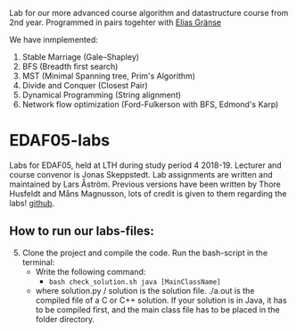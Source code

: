 Lab for our more advanced course algorithm and datastructure course from 2nd year. Programmed in pairs togehter with [Elias Gränse](https://github.com/eliasgranse)

We have inmplemented:
1. Stable Marriage (Gale–Shapley)
2. BFS (Breadth first search)
3. MST (Minimal Spanning tree, Prim's Algorithm)
4. Divide and Conquer (Closest Pair)
5. Dynamical Programming (String alignment)
6. Network flow optimization (Ford-Fulkerson with BFS, Edmond's Karp)

# EDAF05-labs
Labs for EDAF05, held at LTH during study period 4 2018-19. Lecturer and course convenor is Jonas Skeppstedt. Lab assignments are written and maintained by Lars Åström. Previous versions have been written by Thore Husfeldt and Måns Magnusson, lots of credit is given to them regarding the labs! [github](https://github.com/LarsAstrom/EDAF05-labs-public/issues).   

## How to run our labs-files:
5. Clone the project and compile the code. Run the bash-script in the terminal:
    - Write the following command: 
        - `bash check_solution.sh java [MainClassName]`
    - where solution.py / solution is the solution file. ./a.out is the compiled file of a C or C++ solution. If your solution is in Java, it has to be compiled first, and the main class file has to be placed in the folder directory.
